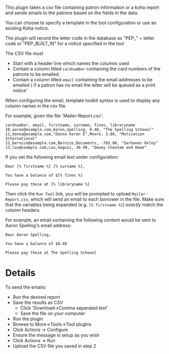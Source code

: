 This plugin takes a csv file containing patron information or a koha report and sends emails to the patrons based on the fields in the data.

You can choose to specify a template in the tool configuration or use an existing Koha notice.

The plugin will record the letter code in the database as "PEP\_" + letter code  or "PEP_BUILT_IN" for a notice specified in the tool

The CSV file must

- Start with a header line which names the columns used
- Contain a column titled `cardnumber` containing the card numbers of the patrons to be emailed.
- Contain a column titled `email` containing the email addresses to be emailed ( if a patron has no email the letter will be queued as a print notice'

When configuring the email, template toolkit syntax is used to display any column names in the csv file.

For example, given the file 'Mailer-Report.csv':

    cardnumber, email, firstname, surname, fines, libraryname
    10,aaron@example.com,Aaron,Spelling, 0.40, "The Spelling Schoool"
    11,donna@example.com,"Donna Karen E",Moore, 3.80, "Motivation International"
    12,bernice@example.com,Bernice,Documents, -785.00, "Sarbanes Oxley"
    13,lou@example.com,Lou,Segusi, 39.99, "Dewey Cheatem and Howe"

If you set the following email text under configuration:

    Dear [% firstname %] [% surname %],

    You have a balance of $[% fines %]

    Please pay these at [% libraryname %]

Then click the `Run Tool` link, you will be prompted to upload `Mailer-Report.csv`, which will send an email to each borrower in the file. Make sure that the variables being expanded (e.g. `[% firstname %]`) *exactly* match the column headers.

For example, an email containing the following content would be sent to Aaron Spelling's email address: 

    Dear Aaron Spelling,

    You have a balance of $0.40

    Please pay these at The Spelling Schoool

# Details
To send the emails:
* Run the desired report
* Save the results as CSV
  * Click 'Download->Comma separated text'
  * Save the file on your computer
* Run the plugin
 * Browse to More->Tools->Tool plugins
 * Click Actions -> Configure
 * Ensure the message is setup as you wish
 * Click Actions -> Run
 * Upload the CSV file you saved in step 2
